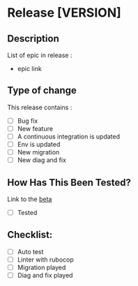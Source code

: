 # Release [VERSION]

## Description

List of epic in release :

- epic link

## Type of change

This release contains :

- [ ] Bug fix
- [ ] New feature
- [ ] A continuous integration is updated
- [ ] Env is updated
- [ ] New migration
- [ ] New diag and fix

## How Has This Been Tested?

Link to the [beta](https://comfy-pothos-990c93.netlify.app/#/)

- [ ] Tested

## Checklist:

- [ ] Auto test
- [ ] Linter with rubocop
- [ ] Migration played
- [ ] Diag and fix played
